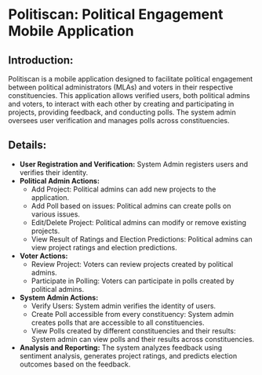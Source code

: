 # Politiscan: Political Engagement Mobile Application

## Introduction:
Politiscan is a mobile application designed to facilitate political engagement between political administrators (MLAs) and voters in their respective constituencies. This application allows verified users, both political admins and voters, to interact with each other by creating and participating in projects, providing feedback, and conducting polls. The system admin oversees user verification and manages polls across constituencies.

## Details:
- **User Registration and Verification:** System Admin registers users and verifies their identity.
- **Political Admin Actions:**
  - Add Project: Political admins can add new projects to the application.
  - Add Poll based on issues: Political admins can create polls on various issues.
  - Edit/Delete Project: Political admins can modify or remove existing projects.
  - View Result of Ratings and Election Predictions: Political admins can view project ratings and election predictions.
- **Voter Actions:**
  - Review Project: Voters can review projects created by political admins.
  - Participate in Polling: Voters can participate in polls created by political admins.
- **System Admin Actions:**
  - Verify Users: System admin verifies the identity of users.
  - Create Poll accessible from every constituency: System admin creates polls that are accessible to all constituencies.
  - View Polls created by different constituencies and their results: System admin can view polls and their results across constituencies.
- **Analysis and Reporting:** The system analyzes feedback using sentiment analysis, generates project ratings, and predicts election outcomes based on the feedback.
